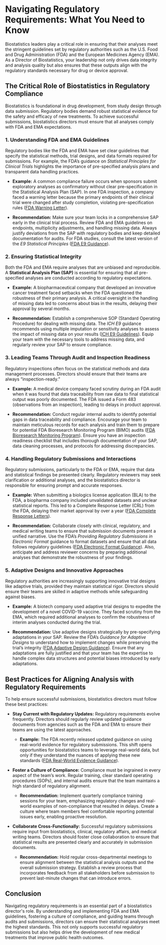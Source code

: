 # Navigating Regulatory Requirements: What You Need to Know

Biostatistics leaders play a critical role in ensuring that their analyses meet the stringent guidelines set by regulatory authorities such as the U.S. Food and Drug Administration (FDA) and the European Medicines Agency (EMA). As a Director of Biostatistics, your leadership not only drives data integrity and analysis quality but also ensures that these outputs align with the regulatory standards necessary for drug or device approval.

## The Critical Role of Biostatistics in Regulatory Compliance

Biostatistics is foundational in drug development, from study design through data submission. Regulatory bodies demand robust statistical evidence for the safety and efficacy of new treatments. To achieve successful submissions, biostatistics directors must ensure that all analyses comply with FDA and EMA expectations.

### 1. Understanding FDA and EMA Guidelines

Regulatory bodies like the FDA and EMA have set clear guidelines that specify the statistical methods, trial designs, and data formats required for submissions. For example, the FDA’s guidance on _Statistical Principles for Clinical Trials_ highlights the importance of pre-specified analysis plans and transparent data handling practices.

- **Example:** A common compliance failure occurs when sponsors submit exploratory analyses as confirmatory without clear pre-specification in the Statistical Analysis Plan (SAP). In one FDA inspection, a company faced a warning letter because the primary endpoints of their clinical trial were changed after study completion, violating pre-specification rules ([FDA Warning Letter](https://www.fda.gov/inspections-compliance-enforcement-and-criminal-investigations/warning-letters)).
  
- **Recommendation:** Make sure your team locks in a comprehensive SAP early in the clinical trial process. Review FDA and EMA guidelines on endpoints, multiplicity adjustments, and handling missing data. Always justify deviations from the SAP with regulatory bodies and keep detailed documentation for audits. For FDA studies, consult the latest version of the _E9 Statistical Principles_ ([FDA E9 Guidance](https://www.fda.gov/regulatory-information/search-fda-guidance-documents/e9-statistical-principles-clinical-trials)).

### 2. Ensuring Statistical Integrity

Both the FDA and EMA require analyses that are unbiased and reproducible. A **Statistical Analysis Plan (SAP)** is essential for ensuring that all pre-specified analyses are conducted according to regulatory expectations.

- **Example:** A biopharmaceutical company that developed an innovative cancer treatment faced setbacks when the FDA questioned the robustness of their primary analysis. A critical oversight in the handling of missing data led to concerns about bias in the results, delaying their approval by several months.

- **Recommendation:** Establish a comprehensive SOP (Standard Operating Procedure) for dealing with missing data. The _ICH E9_ guidance recommends using multiple imputation or sensitivity analyses to assess the impact of missing data on your results ([ICH E9 Guidelines](https://www.ich.org/page/efficacy-guidelines)). Equip your team with the necessary tools to address missing data, and regularly review your SAP to ensure compliance.

### 3. Leading Teams Through Audit and Inspection Readiness

Regulatory inspections often focus on the statistical methods and data management processes. Directors should ensure that their teams are always “inspection-ready.”

- **Example:** A medical device company faced scrutiny during an FDA audit when it was found that data traceability from raw data to final statistical output was poorly documented. The FDA issued a Form 483 (observations from an inspection), leading to delays in product approval.
  
- **Recommendation:** Conduct regular internal audits to identify potential gaps in data traceability and compliance. Encourage your team to maintain meticulous records for each analysis and train them to prepare for potential FDA Bioresearch Monitoring Program (BIMO) audits ([FDA Bioresearch Monitoring Program](https://www.fda.gov/science-research/clinical-trials-and-human-subject-protection/bioresearch-monitoring-bimo)). Ensure you have an inspection readiness checklist that includes thorough documentation of your SAP, data cleaning processes, and protocols for addressing discrepancies.

### 4. Handling Regulatory Submissions and Interactions

Regulatory submissions, particularly to the FDA or EMA, require that data and statistical findings be presented clearly. Regulatory reviewers may seek clarification or additional analyses, and the biostatistics director is responsible for ensuring prompt and accurate responses.

- **Example:** When submitting a biologics license application (BLA) to the FDA, a biopharma company included unvalidated datasets and unclear statistical reports. This led to a Complete Response Letter (CRL) from the FDA, delaying their market approval by over a year ([FDA Complete Response Letters](https://www.fda.gov/drugs/drug-approvals-and-databases/complete-response-letter-crl-process-new-drug-applications-and-abbreviated-new-drug)).
  
- **Recommendation:** Collaborate closely with clinical, regulatory, and medical writing teams to ensure that submission documents present a unified narrative. Use the FDA’s _Providing Regulatory Submissions in Electronic Format_ guidance to format datasets and ensure that all data follows regulatory guidelines ([FDA Electronic Format Guidance](https://www.fda.gov/regulatory-information/search-fda-guidance-documents/providing-regulatory-submissions-electronic-format-standardized-study-data)). Also, anticipate and address reviewer concerns by preparing additional analyses that demonstrate the robustness of your findings.

### 5. Adaptive Designs and Innovative Approaches

Regulatory authorities are increasingly supporting innovative trial designs like adaptive trials, provided they maintain statistical rigor. Directors should ensure their teams are skilled in adaptive methods while safeguarding against biases.

- **Example:** A biotech company used adaptive trial designs to expedite the development of a novel COVID-19 vaccine. They faced scrutiny from the EMA, which required additional analyses to confirm the robustness of interim analyses conducted during the trial.

- **Recommendation:** Use adaptive designs strategically by pre-specifying adaptations in your SAP. Review the FDA’s _Guidance for Adaptive Designs_ to understand how to implement changes while preserving the trial’s integrity ([FDA Adaptive Design Guidance](https://www.fda.gov/regulatory-information/search-fda-guidance-documents/adaptive-design-clinical-trials-drugs-and-biologics)). Ensure that any adaptations are fully justified and that your team has the expertise to handle complex data structures and potential biases introduced by early adaptations.

## Best Practices for Aligning Analysis with Regulatory Requirements

To help ensure successful submissions, biostatistics directors must follow these best practices:

- **Stay Current with Regulatory Updates:** Regulatory requirements evolve frequently. Directors should regularly review updated guidance documents from agencies such as the FDA and EMA to ensure their teams are using the latest approaches.
  
  - **Example:** The FDA recently released updated guidance on using real-world evidence for regulatory submissions. This shift opens opportunities for biostatistics teams to leverage real-world data, but only if they understand the nuances of applying these new standards ([FDA Real-World Evidence Guidance](https://www.fda.gov/science-research/science-and-research-special-topics/real-world-evidence)).

- **Foster a Culture of Compliance:** Compliance must be ingrained in every aspect of the team’s work. Regular training, clear standard operating procedures (SOPs), and internal audits ensure that the team maintains a high standard of regulatory alignment.
  
  - **Recommendation:** Implement quarterly compliance training sessions for your team, emphasizing regulatory changes and real-world examples of non-compliance that resulted in delays. Create a culture where team members feel comfortable reporting potential issues early, enabling proactive resolution.

- **Collaborate Cross-Functionally:** Successful regulatory submissions require input from biostatistics, clinical, regulatory affairs, and medical writing teams. Directors should foster close collaboration to ensure that statistical results are presented clearly and accurately in submission documents.
  
  - **Recommendation:** Hold regular cross-departmental meetings to ensure alignment between the statistical analysis outputs and the overall submission strategy. Establish a review process that incorporates feedback from all stakeholders before submission to prevent last-minute changes that can introduce errors.

## Conclusion

Navigating regulatory requirements is an essential part of a biostatistics director's role. By understanding and implementing FDA and EMA guidelines, fostering a culture of compliance, and guiding teams through audits and submissions, directors can ensure their statistical analyses meet the highest standards. This not only supports successful regulatory submissions but also helps drive the development of new medical treatments that improve public health outcomes.